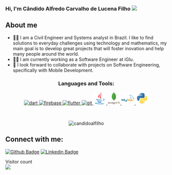 ### Hi, I'm Cândido Alfredo Carvalho de Lucena Filho <img src="https://media.giphy.com/media/hvRJCLFzcasrR4ia7z/giphy.gif" width="25px">
## About me
- 🧑‍💻   I am a Civil Engineer and Systems analyst in Brazil. I like to find solutions to everyday challenges using technology and mathematics, my main goal is to develop great projects that will foster inovation and help many people around the world. 
- 🧑‍🔬   I am currently working as a Software Engineer at iGlu. 
- 📱      I look forward to collaborate with projects on Software Engineering, specifically with Mobile Development.

<h3 align="center">Languages and Tools:</h3>
<p align="center"> <a href="https://dart.dev" target="_blank"> <img src="https://www.vectorlogo.zone/logos/dartlang/dartlang-icon.svg" alt="dart" width="40" height="40"/> </a> <a href="https://firebase.google.com/" target="_blank"> <img src="https://www.vectorlogo.zone/logos/firebase/firebase-icon.svg" alt="firebase" width="40" height="40"/> </a> <a href="https://flutter.dev" target="_blank"> <img src="https://www.vectorlogo.zone/logos/flutterio/flutterio-icon.svg" alt="flutter" width="40" height="40"/> </a> <a href="https://git-scm.com/" target="_blank"> <img src="https://www.vectorlogo.zone/logos/git-scm/git-scm-icon.svg" alt="git" width="40" height="40"/> </a> <a href="https://www.java.com" target="_blank"> <img src="https://raw.githubusercontent.com/devicons/devicon/master/icons/java/java-original.svg" alt="java" width="40" height="40"/> </a> <a href="https://www.mongodb.com/" target="_blank"> <img src="https://raw.githubusercontent.com/devicons/devicon/master/icons/mongodb/mongodb-original-wordmark.svg" alt="mongodb" width="40" height="40"/> </a> <a href="https://www.mysql.com/" target="_blank"> <img src="https://raw.githubusercontent.com/devicons/devicon/master/icons/mysql/mysql-original-wordmark.svg" alt="mysql" width="40" height="40"/> </a> <a href="https://www.python.org" target="_blank"> <img src="https://raw.githubusercontent.com/devicons/devicon/master/icons/python/python-original.svg" alt="python" width="40" height="40"/> </a> </p>
<br>
<p align="center"><img align="center" src="https://github-readme-streak-stats.herokuapp.com/?user=candidoalfilho&" alt="candidoalfilho" /></p>

## Connect with me:

 [![Github Badge](https://img.shields.io/badge/-Github-000?style=flat-square&logo=Github&logoColor=white&link=https://github.com/candidoalfilho)](https://github.com/candidoalfilho)
[![Linkedin Badge](https://img.shields.io/badge/-LinkedIn-blue?style=flat-square&logo=Linkedin&logoColor=white&link=https://www.linkedin.com/in/candidoalfilho/)](https://www.linkedin.com/in/candidoalfredocl/)

  Visitor count<br>
  <img src="https://profile-counter.glitch.me/candidoalfilho/count.svg" />
</p>
